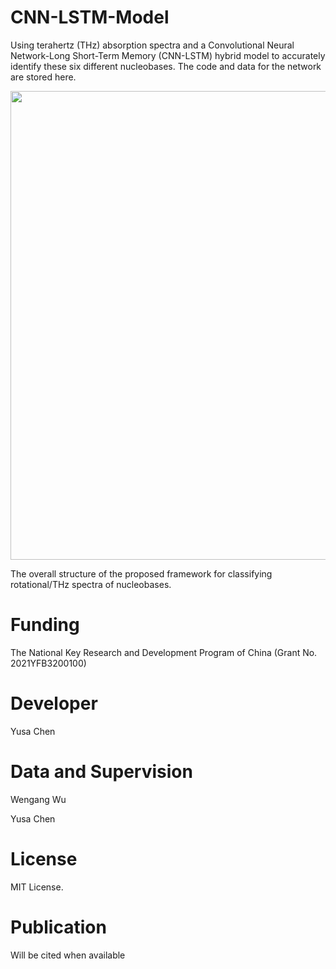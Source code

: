 # CNN-LSTM-Model
Using terahertz (THz) absorption spectra and a Convolutional Neural Network-Long Short-Term Memory (CNN-LSTM) hybrid model to accurately identify these six different nucleobases. The code and data for the network are stored here.

<p align="center">
  <img width="750" src="imgs/The overall structure of the proposed framework.png">
</p>

The overall structure of the proposed framework for classifying rotational/THz spectra of nucleobases.

# Funding

The National Key Research and Development Program of China (Grant No. 2021YFB3200100)

# Developer

Yusa Chen

# Data and Supervision

Wengang Wu

Yusa Chen

# License

MIT License.

# Publication
Will be cited when available
